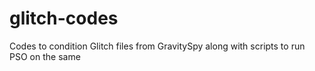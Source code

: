 # glitch-codes
Codes to condition Glitch files from GravitySpy along with scripts to run PSO on the same
